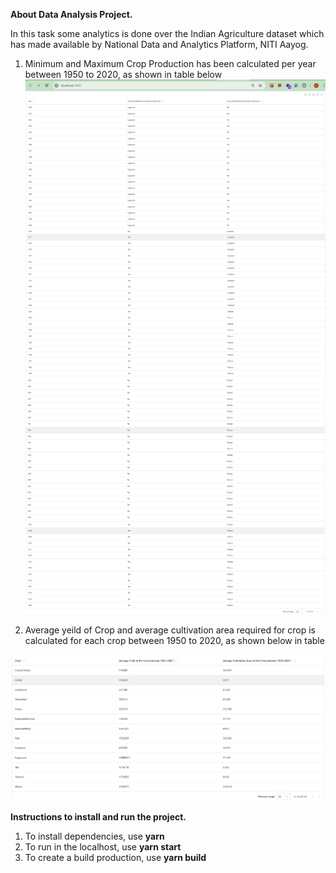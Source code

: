 **About Data Analysis Project.**

In this task some analytics is done over the Indian Agriculture dataset which has made available by National Data and Analytics Platform, NITI Aayog.

1) Minimum and Maximum Crop Production has been calculated per year between 1950 to 2020, as shown in table below
![alt text](image-9.png)
![alt text](image-10.png)
![alt text](image-11.png)
![alt text](image-12.png)

2) Average yeild of Crop and average cultivation area required for crop is calculated for each crop between 1950 to 2020, as shown below in table

![alt text](image.png)

**Instructions to install and run the project.**
1) To install dependencies, use **yarn**
2) To run in the localhost, use **yarn start**
3) To create a build production, use **yarn build**
